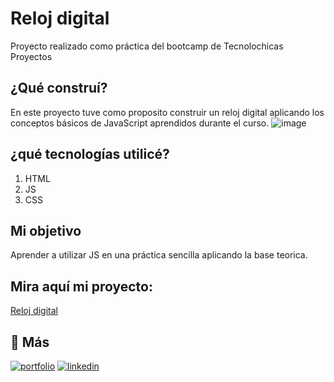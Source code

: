 # Reloj digital
Proyecto realizado como práctica del bootcamp de Tecnolochicas Proyectos

## ¿Qué construí?
En este proyecto tuve como proposito construir un reloj digital aplicando los conceptos básicos de JavaScript aprendidos durante el curso.
![image](https://github.com/evelyneby/Reloj-digital-con-JS/assets/106703825/8040e691-e32d-4f06-bf16-214743266666)


## ¿qué tecnologías utilicé?
1. HTML
2. JS
3. CSS

## Mi objetivo
Aprender a utilizar JS en una práctica sencilla aplicando la base teorica.

## Mira aquí mi proyecto: 
[Reloj digital](https://reloj-digital-con-js.vercel.app/)



## 🔗 Más
[![portfolio](https://img.shields.io/badge/my_portfolio-000?style=for-the-badge&logo=ko-fi&logoColor=white)](https://github.com/evelyneby/evelyneby.github.io)
[![linkedin](https://img.shields.io/badge/linkedin-0A66C2?style=for-the-badge&logo=linkedin&logoColor=white)](https://www.linkedin.com/in/evelyn-hern%C3%A1ndez-mart%C3%ADnez-a3a87b197/)


